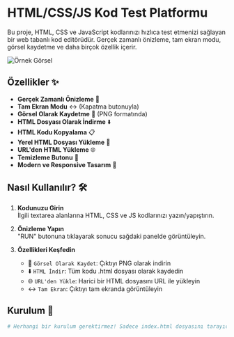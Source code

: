 # HTML/CSS/JS Kod Test Platformu

Bu proje, HTML, CSS ve JavaScript kodlarınızı hızlıca test etmenizi sağlayan bir web tabanlı kod editörüdür. Gerçek zamanlı önizleme, tam ekran modu, görsel kaydetme ve daha birçok özellik içerir.

![Örnek Görsel](https://via.placeholder.com/800x400) <!-- Proje ekran görüntüsü ekleyin -->

## Özellikler ✨
- **Gerçek Zamanlı Önizleme** 🚀
- **Tam Ekran Modu** ↔️ (Kapatma butonuyla)
- **Görsel Olarak Kaydetme** 📸 (PNG formatında)
- **HTML Dosyası Olarak İndirme** ⬇️
- **HTML Kodu Kopyalama** 📋
- **Yerel HTML Dosyası Yükleme** 📂
- **URL'den HTML Yükleme** 🌐
- **Temizleme Butonu** 🧹
- **Modern ve Responsive Tasarım** 🎨

## Nasıl Kullanılır? 🛠️
1. **Kodunuzu Girin**  
   İlgili textarea alanlarına HTML, CSS ve JS kodlarınızı yazın/yapıştırın.
   
2. **Önizleme Yapın**  
   "RUN" butonuna tıklayarak sonucu sağdaki panelde görüntüleyin.

3. **Özellikleri Keşfedin**  
   - 📸 `Görsel Olarak Kaydet`: Çıktıyı PNG olarak indirin
   - ⬇️ `HTML İndir`: Tüm kodu .html dosyası olarak kaydedin
   - 🌐 `URL'den Yükle`: Harici bir HTML dosyasını URL ile yükleyin
   - ↔️ `Tam Ekran`: Çıktıyı tam ekranda görüntüleyin

## Kurulum 🔧
```bash
# Herhangi bir kurulum gerektirmez! Sadece index.html dosyasını tarayıcıda açın.

